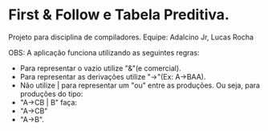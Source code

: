 # First & Follow e Tabela Preditiva.

Projeto para disciplina de compiladores.
Equipe: Adalcino Jr, Lucas Rocha

OBS: A aplicação funciona utilizando as seguintes regras:
* Para representar o vazio utilize "&"(e comercial).
* Para representar as derivações utilize "->"(Ex: A->BAA).
* Não utilize | para representar um "ou" entre as produções. Ou seja, para produções do tipo:
* "A->CB | B" faça:
* "A->CB"
* "A->B".
